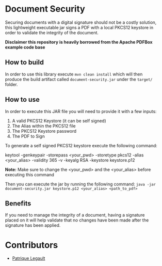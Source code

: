 # Document Security

Securing documents with a digital signature should not be a costly solution, this lightweight executable jar signs a PDF with a local PKCS12 keystore in order to validate the integrity of the document.

**Disclaimer this repository is heavily borrowed from the Apache PDFBox example code base**

## How to build

In order to use this library execute `mvn clean install` which will then produce the build artifact called `document-security.jar` under the `target/` folder.

## How to use

In order to execute this JAR file you will need to provide it with a few inputs:

1. A valid PKCS12 Keystore (it can be self signed)
2. The Alias within the PKCS12 file
3. The PKCS12 Keystore password
4. The PDF to Sign

To generate a self signed PKCS12 keystore execute the following command:

keytool -genkeypair -storepass <your_pwd> -storetype pkcs12 -alias <your_alias> -validity 365 -v -keyalg RSA -keystore keystore.p12

**Note:** Make sure to change the <your_pwd> and the <your_alias> before executing this command

Then you can execute the jar by running the following command: `java -jar document-security.jar keystore.p12 <your_alias> <path_to_pdf>`

## Benefits

If you need to manage the integrity of a document, having a signature placed on it will help validate that no changes have been made after the signature has been applied.

# Contributors

- [Patrique Legault](https://github.com/pat-lego)
